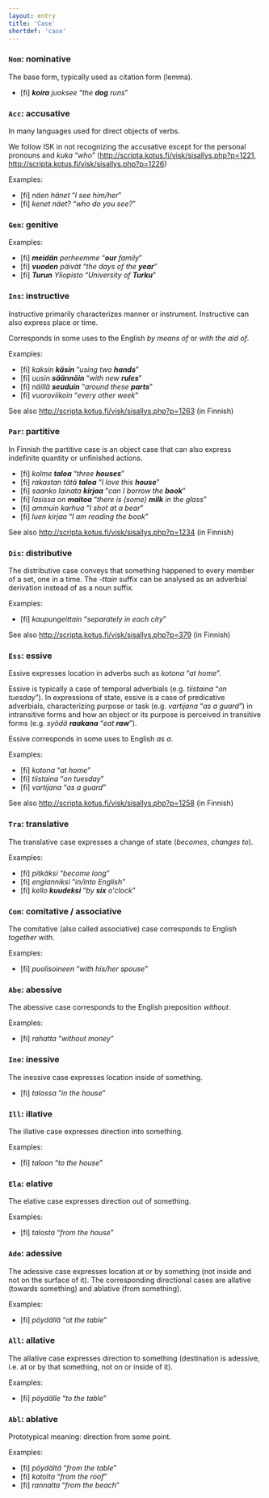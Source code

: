 ```yaml
---
layout: entry
title: 'Case'
shortdef: 'case'
---
```


### `Nom`: nominative

The base form, typically used as citation form (lemma).

* [fi] _**koira** juoksee_ “_the **dog** runs_”

### `Acc`: accusative

In many languages used for direct objects of verbs.

We follow ISK in not recognizing the accusative except for the personal pronouns
and _kuka_ “_who_” (<http://scripta.kotus.fi/visk/sisallys.php?p=1221>,
<http://scripta.kotus.fi/visk/sisallys.php?p=1226>)

Examples:

* [fi] _näen hänet_ “_I see him/her_”
* [fi] _kenet näet?_ “_who do you see?_”

### `Gen`: genitive

Examples:

* [fi] _**meidän** perheemme_ “_**our** family_”
* [fi] _**vuoden** päivät_ “_the days of the **year**_”
* [fi] _**Turun** Yliopisto_ “_University of **Turku**_”

### `Ins`: instructive

Instructive primarily characterizes manner or instrument. Instructive can
also express place or time.

Corresponds in some uses to the English *by means of* or *with the aid of*.

Examples:

* [fi] _kaksin **käsin**_ “_using two **hands**_”
* [fi] _uusin **säännöin**_ “_with new **rules**_”
* [fi] _näillä **seuduin**_ “_around these **parts**_”
* [fi] _vuoroviikoin_ “_every other week_”

See also <http://scripta.kotus.fi/visk/sisallys.php?p=1263> (in Finnish)

### `Par`: partitive

In Finnish the partitive case is an object case that can also express
indefinite quantity or unfinished actions.

* [fi] _kolme **taloa**_ “_three **houses**_”
* [fi] _rakastan tätä **taloa**_ “_I love this **house**_”
* [fi] _saanko lainata **kirjaa**_ “_can I borrow the **book**_”
* [fi] _lasissa on **maitoa**_ “_there is (some) **milk** in the glass_”
* [fi] _ammuin karhua_ “_I shot at a bear_”
* [fi] _luen kirjaa_ “_I am reading the book_”

See also <http://scripta.kotus.fi/visk/sisallys.php?p=1234> (in Finnish)

### `Dis`: distributive

The distributive case conveys that something happened to every 
member of a set, one in a time. The _-ttain_ suffix can be
analysed as an adverbial derivation instead of as a noun suffix.

Examples: 

* [fi] _kaupungeittain_ “_separately in each city_”

See also <http://scripta.kotus.fi/visk/sisallys.php?p=379> (in Finnish)

### `Ess`: essive

Essive expresses location in adverbs such as _kotona_ “_at home_”.

Essive is typically a case of temporal adverbials (e.g. 
_tiistaina_ “_on tuesday_”). In expressions of state, essive
is a case of predicative adverbials, characterizing purpose
or task (e.g. _vartijana_ “_as a guard_”) in intransitive
forms and how an object or its purpose is perceived in
transitive forms (e.g. _syödä **raakana**_ “_eat **raw**_”).

Essive corresponds in some uses to English _as a_.

Examples:

* [fi] _kotona_ “_at home_”
* [fi] _tiistaina_ “_on tuesday_”
* [fi] _vartijana_ “_as a guard_”

See also <http://scripta.kotus.fi/visk/sisallys.php?p=1258> (in Finnish)

### `Tra`: translative

The translative case expresses a change of state (_becomes_, _changes to_).

Examples: 

* [fi] _pitkäksi_ “_become long_”
* [fi] _englanniksi_ “_in/into English_”
* [fi] _kello **kuudeksi**_ “_by **six** o'clock_”

### `Com`: comitative / associative

The comitative (also called associative) case corresponds to 
English _together with_.

Examples:

* [fi] _puolisoineen_ “_with his/her spouse_”

### `Abe`: abessive

The abessive case corresponds to the English preposition _without_.

Examples: 

* [fi] _rahatta_ “_without money_”

### `Ine`: inessive

The inessive case expresses location inside of something.

* [fi] _talossa_ “_in the house_”

### `Ill`: illative

The illative case expresses direction into something.

Examples:

* [fi] _taloon_ “_to the house_”

### `Ela`: elative

The elative case expresses direction out of something.

Examples:

* [fi] _talosta_ “_from the house_”

### `Ade`: adessive

The adessive case expresses location at or by something (not
inside and not on the surface of it). The
corresponding directional cases are allative (towards something) and
ablative (from something).

Examples:

* [fi] _pöydällä_ “_at the table_”

### `All`: allative

The allative case expresses direction to something (destination
is adessive, i.e. at or by that something, not on or inside of it).

Examples: 

* [fi] _pöydälle_ “_to the table_”

### `Abl`: ablative

Prototypical meaning: direction from some point.

Examples:

* [fi] _pöydältä_ “_from the table_”
* [fi] _katolta_ “_from the roof_”
* [fi] _rannalta_ “_from the beach_”
